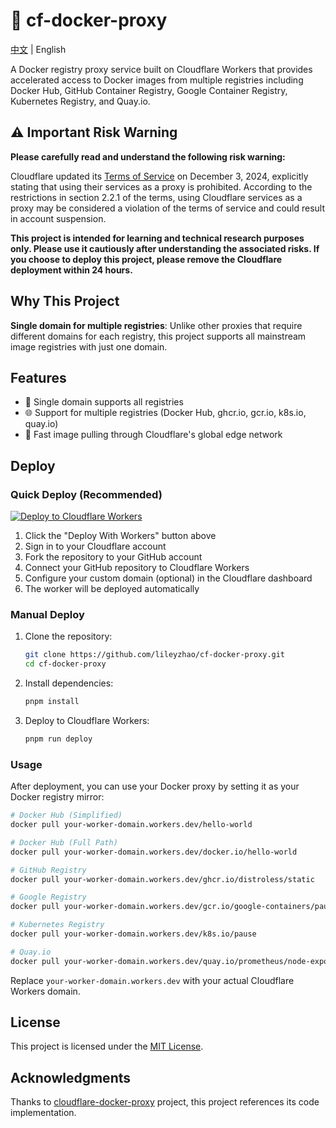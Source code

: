# 🐳 cf-docker-proxy

[中文](README.md) | English

A Docker registry proxy service built on Cloudflare Workers that provides accelerated access to Docker images from multiple registries including Docker Hub, GitHub Container Registry, Google Container Registry, Kubernetes Registry, and Quay.io.

## ⚠️ Important Risk Warning

**Please carefully read and understand the following risk warning:**

Cloudflare updated its [Terms of Service](https://www.cloudflare.com/terms/) on December 3, 2024, explicitly stating that using their services as a proxy is prohibited. According to the restrictions in section 2.2.1 of the terms, using Cloudflare services as a proxy may be considered a violation of the terms of service and could result in account suspension.

**This project is intended for learning and technical research purposes only. Please use it cautiously after understanding the associated risks. If you choose to deploy this project, please remove the Cloudflare deployment within 24 hours.**

## Why This Project

**Single domain for multiple registries**: Unlike other proxies that require different domains for each registry, this project supports all mainstream image registries with just one domain.

## Features

- 🔗 Single domain supports all registries
- 🌐 Support for multiple registries (Docker Hub, ghcr.io, gcr.io, k8s.io, quay.io)
- 🚀 Fast image pulling through Cloudflare's global edge network

## Deploy

### Quick Deploy (Recommended)

[![Deploy to Cloudflare Workers](https://deploy.workers.cloudflare.com/button)](https://deploy.workers.cloudflare.com/?url=https://github.com/lileyzhao/cf-docker-proxy)

1. Click the "Deploy With Workers" button above
2. Sign in to your Cloudflare account
3. Fork the repository to your GitHub account
4. Connect your GitHub repository to Cloudflare Workers
5. Configure your custom domain (optional) in the Cloudflare dashboard
6. The worker will be deployed automatically

### Manual Deploy

1. Clone the repository:

   ```bash
   git clone https://github.com/lileyzhao/cf-docker-proxy.git
   cd cf-docker-proxy
   ```

2. Install dependencies:

   ```bash
   pnpm install
   ```

3. Deploy to Cloudflare Workers:

   ```bash
   pnpm run deploy
   ```

### Usage

After deployment, you can use your Docker proxy by setting it as your Docker registry mirror:

```bash
# Docker Hub (Simplified)
docker pull your-worker-domain.workers.dev/hello-world

# Docker Hub (Full Path)
docker pull your-worker-domain.workers.dev/docker.io/hello-world

# GitHub Registry
docker pull your-worker-domain.workers.dev/ghcr.io/distroless/static

# Google Registry
docker pull your-worker-domain.workers.dev/gcr.io/google-containers/pause

# Kubernetes Registry
docker pull your-worker-domain.workers.dev/k8s.io/pause

# Quay.io
docker pull your-worker-domain.workers.dev/quay.io/prometheus/node-exporter
```

Replace `your-worker-domain.workers.dev` with your actual Cloudflare Workers domain.

## License

This project is licensed under the [MIT License](LICENSE).

## Acknowledgments

Thanks to [cloudflare-docker-proxy](https://github.com/ciiiii/cloudflare-docker-proxy) project, this project references its code implementation.

